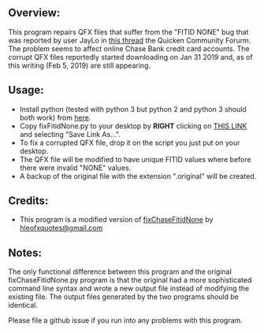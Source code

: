 ## Overview:

This program repairs QFX files that suffer from the "FITID NONE" bug that was reported by user JayLo in [this thread][1] the Quicken Community Forurm.  The problem seems to affect online Chase Bank credit card accounts. The corrupt QFX files reportedly started downloading on Jan 31 2019 and, as of this writing (Feb 5, 2019) are still appearing.

## Usage:

* Install python (tested with python 3 but python 2 and python 3 should both work) from [here][2].
* Copy fixFitidNone.py to your desktop by **RIGHT** clicking on [THIS LINK][4] and selecting "Save Link As...".
* To fix a corrupted QFX file, drop it on the script you just put on your desktop.
* The QFX file will be modified to have unique FITID values where before there were invalid "NONE" values.
* A backup of the original file with the extension ".original" will be created.


## Credits:

* This program is a modified version of [fixChaseFitidNone][3] by hleofxquotes@gmail.com

[1]: https://community.quicken.com/discussion/7838358/cannot-download-transactions-from-chase-bank/p1
[2]: https://www.python.org/
[3]: https://social.microsoft.com/Forums/mvpforum/en-US/f9a4fa77-fe71-4eed-a66e-c828572ab911/fixchasefitidnonepy-python-script-to-fix-up-chase-ltfitidgtnone?forum=money
[4]: https://raw.githubusercontent.com/dc25/fixFitidNone/master/fixFitidNone.py

## Notes:  

The only functional difference between this program and the original fixChaseFitidNone.py program is that the original had a more sophisticated command line syntax and wrote a new output file instead of modifying the existing file.  The output files generated by the two programs should be identical.

Please file a github issue if you run into any problems with this program.
